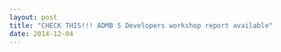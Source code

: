 ```yaml
---
layout: post
title: "CHECK THIS!!! ADMB 5 Developers workshop report available"
date: 2014-12-04
---
```


